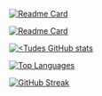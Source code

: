 [![Readme Card](https://github-readme-stats.vercel.app/api/pin/?username=tudes00&repo=aomp&theme=dracula&locale=fr)](https://github.com/tudes00/aomp)

[![Readme Card](https://github-readme-stats.vercel.app/api/pin/?username=tudes00&repo=discord-bot&theme=dracula&locale=fr)](https://github.com/tudes00/discord-bot)

[![<Tudes GitHub stats](https://github-readme-stats.vercel.app/api?username=tudes00&show_icons=true&theme=dracula&show=reviews,prs_merged,prs_merged_percentage&locale=fr)](https://github.com/tudes00)

[![Top Languages](https://github-readme-stats.vercel.app/api/top-langs/?username=tudes00&theme=dracula&hide=gherkin,batchfile&layout=compact&locale=fr)]()

[![GitHub Streak](https://streak-stats.demolab.com?user=tudes00&theme=dracula&locale=fr)](https://git.io/streak-stats)
